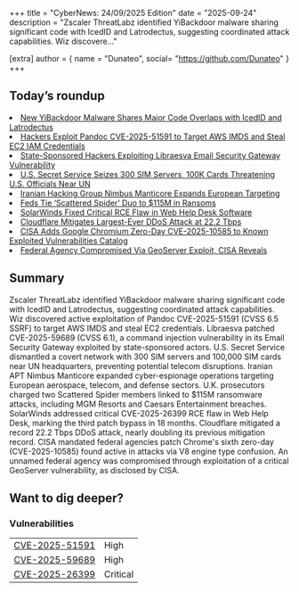 +++
  title = "CyberNews: 24/09/2025 Edition"
  date = "2025-09-24"
  description = "Zscaler ThreatLabz identified YiBackdoor malware sharing significant code with IcedID and Latrodectus, suggesting coordinated attack capabilities. Wiz discovere..."

  [extra]
  author = { name = "Dunateo", social= "https://github.com/Dunateo" }
  +++
<html><body>
<h2>Today’s roundup</h2>
<li><a href='https://thehackernews.com/2025/09/new-yibackdoor-malware-shares-major.html'>New YiBackdoor Malware Shares Major Code Overlaps with IcedID and Latrodectus</a></li>
<li><a href='https://thehackernews.com/2025/09/hackers-exploit-pandoc-cve-2025-51591.html'>Hackers Exploit Pandoc CVE-2025-51591 to Target AWS IMDS and Steal EC2 IAM Credentials</a></li>
<li><a href='https://thehackernews.com/2025/09/state-sponsored-hackers-exploiting.html'>State-Sponsored Hackers Exploiting Libraesva Email Security Gateway Vulnerability</a></li>
<li><a href='https://thehackernews.com/2025/09/us-secret-service-seizes-300-sim.html'>U.S. Secret Service Seizes 300 SIM Servers, 100K Cards Threatening U.S. Officials Near UN</a></li>
<li><a href='https://www.infosecurity-magazine.com/news/iran-nimbus-manticore-european/'>Iranian Hacking Group Nimbus Manticore Expands European Targeting</a></li>
<li><a href='https://krebsonsecurity.com/2025/09/feds-tie-scattered-spider-duo-to-115m-in-ransoms/'>Feds Tie ‘Scattered Spider’ Duo to $115M in Ransoms</a></li>
<li><a href='https://securityaffairs.com/182545/security/solarwinds-fixed-a-critical-rce-flaw-in-its-web-help-desk-software.html'>SolarWinds Fixed Critical RCE Flaw in Web Help Desk Software</a></li>
<li><a href='https://securityaffairs.com/182521/security/cloudflare-mitigates-largest-ever-ddos-attack-at-22-2-tbps.html'>Cloudflare Mitigates Largest-Ever DDoS Attack at 22.2 Tbps</a></li>
<li><a href='https://securityaffairs.com/182509/security/u-s-cisa-adds-google-chromium-flaw-to-its-known-exploited-vulnerabilities-catalog.html'>CISA Adds Google Chromium Zero-Day CVE-2025-10585 to Known Exploited Vulnerabilities Catalog</a></li>
<li><a href='https://www.infosecurity-magazine.com/news/cisa-federal-agency-geoserver/'>Federal Agency Compromised Via GeoServer Exploit, CISA Reveals</a></li>
<h2>Summary</h2>
<p>Zscaler ThreatLabz identified YiBackdoor malware sharing significant code with IcedID and Latrodectus, suggesting coordinated attack capabilities. Wiz discovered active exploitation of Pandoc CVE-2025-51591 (CVSS 6.5 SSRF) to target AWS IMDS and steal EC2 credentials. Libraesva patched CVE-2025-59689 (CVSS 6.1), a command injection vulnerability in its Email Security Gateway exploited by state-sponsored actors. U.S. Secret Service dismantled a covert network with 300 SIM servers and 100,000 SIM cards near UN headquarters, preventing potential telecom disruptions. Iranian APT Nimbus Manticore expanded cyber-espionage operations targeting European aerospace, telecom, and defense sectors. U.K. prosecutors charged two Scattered Spider members linked to $115M ransomware attacks, including MGM Resorts and Caesars Entertainment breaches. SolarWinds addressed critical CVE-2025-26399 RCE flaw in Web Help Desk, marking the third patch bypass in 18 months. Cloudflare mitigated a record 22.2 Tbps DDoS attack, nearly doubling its previous mitigation record. CISA mandated federal agencies patch Chrome's sixth zero-day (CVE-2025-10585) found active in attacks via V8 engine type confusion. An unnamed federal agency was compromised through exploitation of a critical GeoServer vulnerability, as disclosed by CISA.</p>
<h2>Want to dig deeper?</h2>
<h3>Vulnerabilities</h3>
<table><tbody><tr> <td><a href='https://vulnerability.circl.lu/vuln/CVE-2025-51591'>CVE-2025-51591</a></td>  <td data-severity='High'>High</td> </tr>
<tr> <td><a href='https://vulnerability.circl.lu/vuln/CVE-2025-59689'>CVE-2025-59689</a></td>  <td data-severity='High'>High</td> </tr>
<tr> <td><a href='https://vulnerability.circl.lu/vuln/CVE-2025-26399'>CVE-2025-26399</a></td>  <td data-severity='Critical'>Critical</td> </tr>
</tbody></table></body></html>